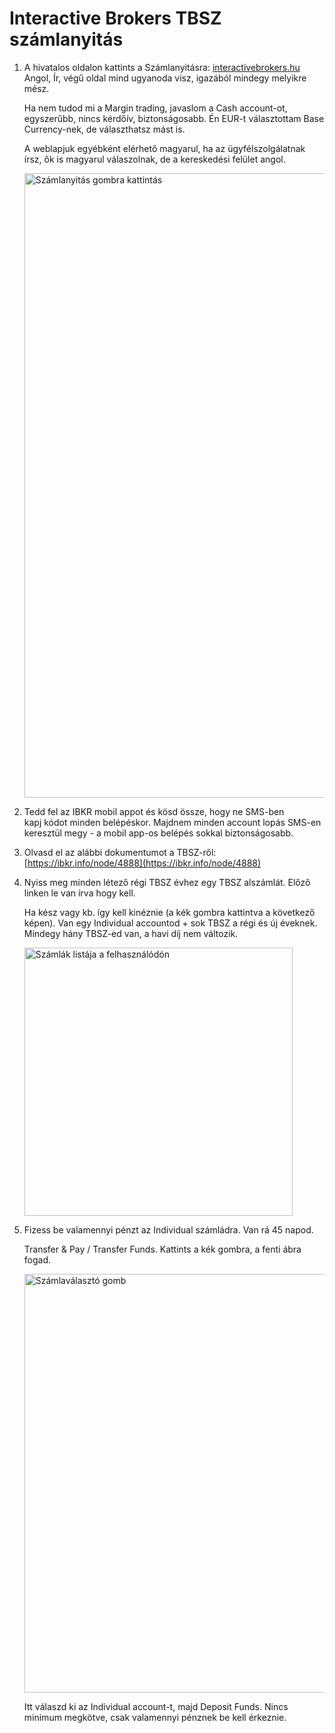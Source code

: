# Interactive Brokers TBSZ számlanyitás

1. A hivatalos oldalon kattints a Számlanyitásra: [interactivebrokers.hu](https://www.interactivebrokers.hu/hu/home.php) Angol, Ír, végű oldal mind ugyanoda visz, igazából mindegy melyikre mész.

   Ha nem tudod mi a Margin trading, javaslom a Cash account-ot, egyszerűbb, nincs kérdőív, biztonságosabb. Én EUR-t választottam Base Currency-nek, de választhatsz mást is.

   A weblapjuk egyébként elérhető magyarul, ha az ügyfélszolgálatnak írsz, ők is magyarul válaszolnak, de a kereskedési felület angol.

   <img src="../images/nyitas.png" alt="Számlanyitás gombra kattintás" width="999" />

2. Tedd fel az IBKR mobil appot és kösd össze, hogy ne SMS-ben kapj kódot minden belépéskor. Majdnem minden account lopás SMS-en keresztül megy - a mobil app-os belépés sokkal biztonságosabb.

3. Olvasd el az alábbi dokumentumot a TBSZ-ről: [https://ibkr.info/node/4888](https://ibkr.info/node/4888)

4. Nyiss meg minden létező régi TBSZ évhez egy TBSZ alszámlát. Előző linken le van írva hogy kell.

   Ha kész vagy kb. így kell kinéznie (a kék gombra kattintva a következő képen). Van egy Individual accountod + sok TBSZ a régi és új éveknek. Mindegy hány TBSZ-ed van, a havi díj nem változik.

   <img src="../images/account_selector.png" alt="Számlák listája a felhasználódón" width="429" />

5. Fizess be valamennyi pénzt az Individual számládra. Van rá 45 napod.

   Transfer & Pay / Transfer Funds. Kattints a kék gombra, a fenti ábra fogad.

   <img src="../images/selector_button.png" alt="Számlaválasztó gomb" width="670" />

   Itt válaszd ki az Individual account-t, majd Deposit Funds. Nincs minimum megkötve, csak valamennyi pénznek be kell érkeznie.
